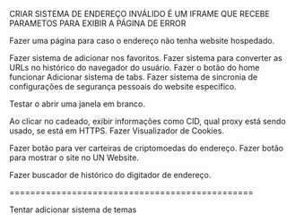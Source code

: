 CRIAR SISTEMA DE ENDEREÇO INVÁLIDO
É UM IFRAME QUE RECEBE PARAMETOS PARA EXIBIR A PÁGINA DE ERROR

Fazer uma página para caso o endereço não tenha website hospedado.

Fazer sistema de adicionar nos favoritos.
Fazer sistema para converter as URLs no histórico do navegador do usuário.
Fazer o botão do home funcionar
Adicionar sistema de tabs.
Fazer sistema de sincronia de configurações de segurança pessoais do website especifico.

Testar o abrir uma janela em branco.

Ao clicar no cadeado, exibir informações como CID, qual proxy está sendo usado, se está em HTTPS.
Fazer Visualizador de Cookies.

Fazer botão para ver carteiras de criptomoedas do endereço.
Fazer botão para mostrar o site no UN Website.

Fazer buscador de histórico do digitador de endereço.

===============================================

Tentar adicionar sistema de temas
